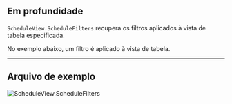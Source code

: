 ## Em profundidade
`ScheduleView.ScheduleFilters` recupera os filtros aplicados à vista de tabela especificada.

No exemplo abaixo, um filtro é aplicado à vista de tabela.
___
## Arquivo de exemplo

![ScheduleView.ScheduleFilters](./Revit.Elements.Views.ScheduleView.ScheduleFilters_img.jpg)
